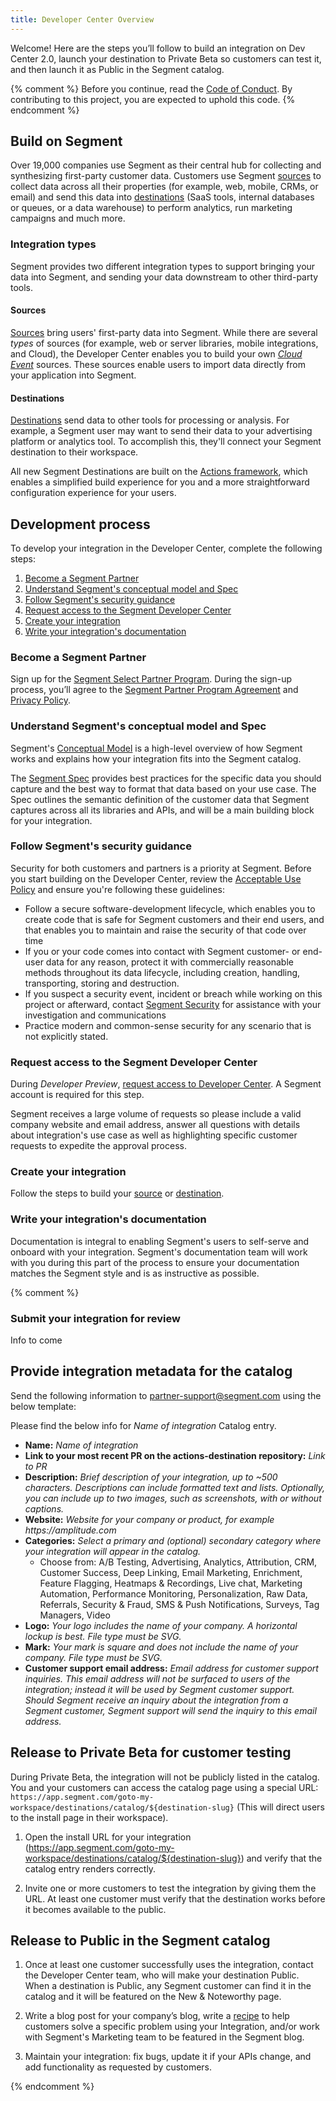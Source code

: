 ```yaml
---
title: Developer Center Overview
---
```

Welcome! Here are the steps you’ll follow to build an integration on Dev Center 2.0, launch your destination to Private Beta so customers can test it, and then launch it as Public in the Segment catalog.

{% comment %}
Before you continue, read the [Code of Conduct](./CODE_OF_CONDUCT.md). By contributing to this project, you are expected to uphold this code.
{% endcomment %}

## Build on Segment

Over 19,000 companies use Segment as their central hub for collecting and synthesizing first-party customer data. Customers use Segment [sources](/docs/connections/sources/) to collect data across all their properties (for example, web, mobile, CRMs, or email) and send this data into [destinations](/docs/connections/destinations/) (SaaS tools, internal databases or queues, or a data warehouse) to perform analytics, run marketing campaigns and much more.

### Integration types

Segment provides two different integration types to support bringing your data into Segment, and sending your data downstream to other third-party tools.

#### Sources

[Sources](/docs/connections/sources/) bring users' first-party data into Segment. While there are several *types* of sources (for example, web or server libraries, mobile integrations, and Cloud), the Developer Center enables you to build your own [*Cloud Event*](/docs/connections/sources/#event-cloud-sources) sources. These sources enable users to import data directly from your application into Segment.

#### Destinations

[Destinations](/docs/connections/destinations/) send data to other tools for processing or analysis. For example, a Segment user may want to send their data to your advertising platform or analytics tool. To accomplish this, they'll connect your Segment destination to their workspace.

All new Segment Destinations are built on the [Actions framework](/docs/connections/destinations/actions/), which enables a simplified build experience for you and a more straightforward configuration experience for your users.

## Development process

To develop your integration in the Developer Center, complete the following steps:
1. [Become a Segment Partner](#become-a-segment-partner)
2. [Understand Segment's conceptual model and Spec](#understand-segments-conceptual-model-and-spec)
3. [Follow Segment's security guidance](#follow-segments-security-guidance)
4. [Request access to the Segment Developer Center](#request-access-to-the-segment-developer-center)
5. [Create your integration](#create-your-integration)
6. [Write your integration's documentation](#write-your-integrations-documentation)


### Become a Segment Partner

Sign up for the [Segment Select Partner Program](https://segment.com/partners/integration/). During the sign-up process, you’ll agree to the [Segment Partner Program Agreement](https://segment.com/legal/partnersagreement/) and [Privacy Policy](https://segment.com/legal/privacy/).

### Understand Segment's conceptual model and Spec

Segment's [Conceptual Model](/docs/partners/conceptual-model) is a high-level overview of how Segment works and explains how your integration fits into the Segment catalog.

The [Segment Spec](/docs/connections/spec) provides best practices for the specific data you should capture and the best way to format that data based on your use case. The Spec outlines the semantic definition of the customer data that Segment captures across all its libraries and APIs, and will be a main building block for your integration.

### Follow Segment's security guidance

Security for both customers and partners is a priority at Segment. Before you start building on the Developer Center, review the [Acceptable Use Policy](https://segment.com/legal/acceptable-use-policy/) and ensure you're following these guidelines:

- Follow a secure software-development lifecycle, which enables you to create code that is safe for Segment customers and their end users, and that enables you to maintain and raise the security of that code over time
- If you or your code comes into contact with Segment customer- or end-user data for any reason, protect it with commercially reasonable methods throughout its data lifecycle, including creation, handling, transporting, storing and destruction.
- If you suspect a security event, incident or breach while working on this project or afterward, contact [Segment Security](mailto:security@segment.com?subject=Developer%20Center%20Security) for assistance with your investigation and communications
- Practice modern and common-sense security for any scenario that is not explicitly stated.

### Request access to the Segment Developer Center

During _Developer Preview_, [request access to Developer Center](https://segment.com/partners/developer-center/). A Segment account is required for this step.

Segment receives a large volume of requests so please include a valid company website and email address, answer all questions with details about integration's use case as well as highlighting specific customer requests to expedite the approval process.

### Create your integration

Follow the steps to build your [source](/docs/partners/sources) or [destination](/docs/partners/destinations).

### Write your integration's documentation

Documentation is integral to enabling Segment's users to self-serve and onboard with your integration. Segment's documentation team will work with you during this part of the process to ensure your documentation matches the Segment style and is as instructive as possible.


{% comment %}
### Submit your integration for review

Info to come




## Provide integration metadata for the catalog

Send the following information to partner-support@segment.com using the below template:

Please find the below info for _Name of integration_ Catalog entry.

- **Name:** _Name of integration_
- **Link to your most recent PR on the actions-destination repository:** _Link to PR_
- **Description:** _Brief description of your integration, up to ~500 characters. Descriptions can include formatted text and lists. Optionally, you can include up to two images, such as screenshots, with or without captions._
- **Website:** _Website for your company or product, for example https://amplitude.com_
- **Categories:** _Select a primary and (optional) secondary category where your integration will appear in the catalog._
  - Choose from: A/B Testing, Advertising, Analytics, Attribution, CRM, Customer Success, Deep Linking, Email Marketing, Enrichment, Feature Flagging, Heatmaps & Recordings, Live chat, Marketing Automation, Performance Monitoring, Personalization, Raw Data, Referrals, Security & Fraud, SMS & Push Notifications, Surveys, Tag Managers, Video
- **Logo:** _Your logo includes the name of your company. A horizontal lockup is best. File type must be SVG._
- **Mark:** _Your mark is square and does not include the name of your company. File type must be SVG._
- **Customer support email address:** _Email address for customer support inquiries. This email address will not be surfaced to users of the integration; instead it will be used by Segment customer support. Should Segment receive an inquiry about the integration from a Segment customer, Segment support will send the inquiry to this email address._

## Release to Private Beta for customer testing

During Private Beta, the integration will not be publicly listed in the catalog. You and your customers can access the catalog page using a special URL: `https://app.segment.com/goto-my-workspace/destinations/catalog/${destination-slug}` (This will direct users to the install page in their workspace).

1. Open the install URL for your integration (https://app.segment.com/goto-my-workspace/destinations/catalog/${destination-slug}) and verify that the catalog entry renders correctly. 

2. Invite one or more customers to test the integration by giving them the URL. At least one customer must verify that the destination works before it becomes available to the public.

## Release to Public in the Segment catalog

1. Once at least one customer successfully uses the integration, contact the Developer Center team, who will make your destination Public. When a destination is Public, any Segment customer can find it in the catalog and it will be featured on the New & Noteworthy page.

2. Write a blog post for your company’s blog, write a [recipe](https://segment.com/recipes/) to help customers solve a specific problem using your Integration, and/or work with Segment's Marketing team to be featured in the Segment blog.

3. Maintain your integration: fix bugs, update it if your APIs change, and add functionality as requested by customers.

{% endcomment %}